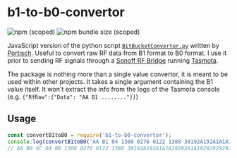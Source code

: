 # b1-to-b0-convertor

![npm (scoped)](https://img.shields.io/npm/v/b1-to-b0-convertor?style=for-the-badge) ![npm bundle size (scoped)](https://img.shields.io/npm/l/b1-to-b0-convertor?style=for-the-badge)


JavaScript version of the python script [`BitBucketConverter.py`](https://github.com/Portisch/RF-Bridge-EFM8BB1/blob/master/BitBucketConverter.py) written by [Portisch](https://github.com/Portisch). Useful to convert raw RF data from B1 format to B0 format. I use it prior to sending RF signals through a [Sonoff RF Bridge](https://sonoff.tech/product/smart-home-security/rf-bridge/) running [Tasmota](https://tasmota.github.io/docs/).

The package is nothing more than a single value convertor, it is meant to be used within other projects. It takes a single argument containing the B1 value itself. It won't extract the info from the logs of the Tasmota console (e.g. `{"RfRaw":{"Data": "AA B1 ........"}}`)

## Usage

```js
const convertB1toB0 = require('b1-to-b0-convertor');
console.log(convertB1toB0('AA B1 04 1360 0276 0122 1388 38192A192A1A1A19292A1A19292929292A19292A1929292A1A192A192A1A19292A1A1A1A1A1A1A1A192A1A1A1A1A1A1A1A1A1A1A1A192A192929292A1A19292A1A19 55'));
// AA B0 4C 04 08 1360 0276 0122 1388 38192A192A1A1A19292A1A19292929292A19292A1929292A1A192A192A1A19292A1A1A1A1A1A1A1A192A1A1A1A1A1A1A1A1A1A1A1A192A192929292A1A19292A1A19 55
```
